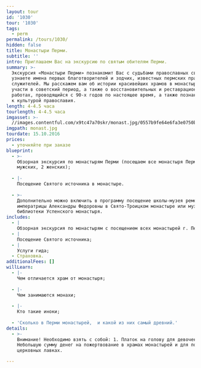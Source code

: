```yaml
---
layout: tour
id: '1030'
tour: '1030'
tags:
  - perm
permalink: /tours/1030/
hidden: false
title: Монастыри Перми.
subtitle: ''
intro: Приглашаем Вас на экскурсию по святым обителям Перми.
summary: >-
  Экскурсия «Монастыри Перми» познакомит Вас с судьбами православных святынь. Вы
  узнаете имена первых благотворителей и зодчих, известных пермских православных
  служителей. Мы расскажем вам об истории красивейших храмов в монастырях, об их
  участи в советский период, а также о восстановительных и реставрационных
  работах, проводящийся с 90-х годов по настоящее время, а также познакомим вас
  к культурой православия.
length: 4-4.5 часа
tourlength: 4-4.5 часа
imgasset: >-
  //images.contentful.com/x9tc47a70skr/monast.jpg/0557b9fe64e6fa3e0750b55dba0a6832/monast.jpg
imgpath: monast.jpg
tourdate: 15.10.2016
prices:
  - уточняйте при заказе
blueprint:
  - >-
    Обзорная экскурсия по монастырям Перми (посещаем все монастыря Перми – 2
    мужских, 2 женских);
     
  - |-
    Посещение Святого источника в монастыре.
     
  - >-
    Дополнительно можно включить в программу посещение школы-музея ремесел
    императрицы Александры Федоровны в Свято-Троицком монастыре или музея и
    библиотеки Успенского монастыря.
includes:
  - |
    Обзорная экскурсия по монастырям с посещением всех монастырей г. Перми;
  - |
    Посещение Святого источника;
  - |
    Услуги гида;
  - Страховка.
additionalFees: []
willLearn:
  - |-
    Чем отличается храм от монастыря;
     
  - |-
    Чем занимаются монахи;
     
  - |-
    Кто такие иноки;
     
  - 'Сколько в Перми монастырей,  и какой из них самый древний.'
details:
  - >-
    Внимание! Необходимо взять с собой: 1. Платок на голову для девочек; 2.
    Небольшую сумму денег на пожертвование в храмах монастырей и для покупок в
    церковных лавках.

---
```

